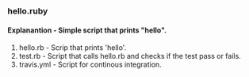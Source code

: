 ### hello.ruby

#### Explanantion - Simple script that prints "hello".

1. hello.rb - Scrip that prints 'hello'.
2. test.rb - Script that calls hello.rb and checks if the test pass or fails. 
3. travis.yml - Script for continous integration. 
